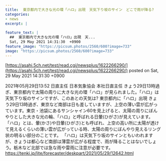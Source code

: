 ```yaml
---
title:  東京都内で大きな光の環「ハロ」出現　天気下り坂のサイン　どこで雨が降る?  
categories:
- news
excerpt: |
  
feature_text: |
  ##  東京都内で大きな光の環「ハロ」出現　天...
  Sat, 29 May 2021 14:31:30  +0900
feature_image: "https://picsum.photos/2560/600?image=733"
image: "https://picsum.photos/2560/600?image=733"
---
```


[https://asahi.5ch.net/test/read.cgi/newsplus/1622266290/](https://asahi.5ch.net/test/read.cgi/newsplus/1622266290/)
posted on Sat, 29 May 2021 14:31:30  +0900

<!--more-->

2021年05月29日13:52 日直主任 日本気象協会 本社日直主任 きょう29日13時過ぎ、東京都内で太陽の周りに大きな光の環「ハロ」が見られました。「ハロ」は天気下り坂のサインですが、このあとの天気は? 東京都内に「ハロ」出現 きょう29日13時過ぎ、東京など南部は日も差していますが、上空の薄い雲が広がっています。東京・池袋にあるサンシャイン60を見上げると、太陽の周りにぼんやりとした大きな光の輪、「ハロ」と呼ばれる日暈(ひがさ)が見えています。 「ハロ」とは、暈(かさ)や日暈(ひがさ)とも呼ばれ、上空の高い所に太陽が透けて見えるくらいの薄い雲が広がっている時、太陽の周りにぼんやり見えるリング状の明るい部分のことです。 「ハロ」は天気下り坂のサインともいわれますが、きょうは都心など南部は薄雲が広がる程度で、雨が降ることはないでしょう。栃木など北部では急な雨や雷雨に注意が必要です。 https://tenki.jp/lite/forecaster/deskpart/2021/05/29/12642.html
